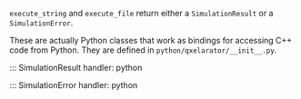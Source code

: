 `execute_string` and `execute_file` return either a `SimulationResult` or a `SimulationError`.

These are actually Python classes that work as bindings for accessing C++ code from Python.
They are defined in `python/qxelarator/__init__.py`.

::: SimulationResult
    handler: python

::: SimulationError
    handler: python

